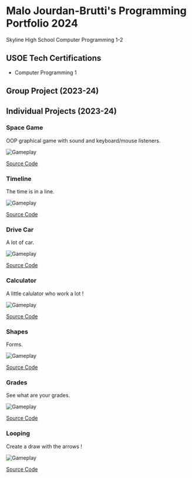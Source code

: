 # Malo Jourdan-Brutti's Programming Portfolio 2024
Skyline High School Computer Programming 1-2

## USOE Tech Certifications
* Computer Programming 1

## Group Project (2023-24)

## Individual Projects (2023-24)

### Space Game 
OOP graphical game with sound and keyboard/mouse listeners.

![Gameplay](https://github.com/410192/programmingportfolio/blob/main/images/SG1.png?raw=true)


[Source Code](https://github.com/410192/programmingportfolio/blob/main/src/SpaceGame.zip#:~:text=src-,SpaceGame,-.zip)

### Timeline
The time is in a line.

![Gameplay](https://github.com/410192/programmingportfolio/blob/main/images/SG2.png?raw=true)

[Source Code](https://github.com/410192/programmingportfolio/blob/main/src/Timeline.zip#:~:text=Timeline.pde-,Timeline,-.zip)

### Drive Car
A lot of car.

![Gameplay](https://github.com/410192/programmingportfolio/blob/main/images/SG3.png?raw=true)

[Source Code](https://github.com/410192/programmingportfolio/blob/main/src/DriveCars.zip#:~:text=src-,DriveCars,-.zip)

### Calculator
A little calulator who work a lot !

![Gameplay](https://github.com/410192/programmingportfolio/blob/main/images/SG4.png?raw=true)

[Source Code](https://github.com/410192/programmingportfolio/blob/main/src/CalculatorKeyboard.zip#:~:text=src-,CalculatorKeyboard,-.zip)

### Shapes
Forms.

![Gameplay](https://github.com/410192/programmingportfolio/blob/main/images/SG5.png?raw=true)

[Source Code](https://github.com/410192/programmingportfolio/blob/main/src/Shapes.zip#:~:text=DriveCars.zip-,Shapes,-.zip)

### Grades
See what are your grades.

![Gameplay](https://github.com/410192/programmingportfolio/blob/main/images/SG6.png?raw=true)

[Source Code](https://github.com/410192/programmingportfolio/blob/main/src/Grades.zip#:~:text=DriveCars.zip-,Grades,-.zip)

### Looping
Create a draw with the arrows !

![Gameplay](https://github.com/410192/programmingportfolio/blob/main/images/SG7.png?raw=true)

[Source Code](https://github.com/410192/programmingportfolio/blob/main/src/Looping.zip#:~:text=Grades.zip-,Looping,-.zip)
